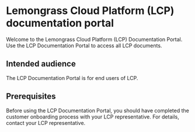 # Lemongrass Cloud Platform (LCP) documentation portal

Welcome to the Lemongrass Cloud Platform (LCP) Documentation Portal. Use the LCP Documentation Portal to access all LCP documents.

## Intended audience

The LCP Documentation Portal is for end users of LCP.

## Prerequisites

Before using the LCP Documentation Portal, you should have completed the customer onboarding process with your LCP representative. For details, contact your LCP representative.
